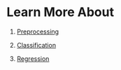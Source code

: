 # Learn More About

1) [Preprocessing](https://github.com/d4rk-lucif3r/LuciferML/blob/master/LuciferML/Preprocessing.md)

2) [Classification](https://github.com/d4rk-lucif3r/LuciferML/blob/master/LuciferML/Classification.md)

3) [Regression](https://github.com/d4rk-lucif3r/LuciferML/blob/master/LuciferML/Regression.md)
